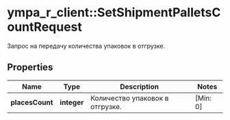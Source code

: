 # ympa_r_client::SetShipmentPalletsCountRequest

Запрос на передачу количества упаковок в отгрузке.

## Properties
Name | Type | Description | Notes
------------ | ------------- | ------------- | -------------
**placesCount** | **integer** | Количество упаковок в отгрузке. | [Min: 0] 


